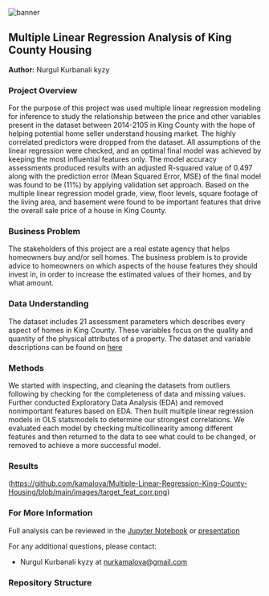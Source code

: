

![banner](https://github.com/kamalova/Multiple-Linear-Regression-King-County-Housing/blob/main/images/banner.jpg)



## Multiple Linear Regression Analysis of King County Housing 
**Author:** Nurgul Kurbanali kyzy

### Project Overview

For the purpose of this project was used multiple linear regression modeling for inference to study the relationship between the price and other variables present in the dataset between 2014-2105 in King County with the hope of helping potential home seller understand housing market. The highly correlated predictors were dropped from the dataset. All assumptions of the linear regression were checked, and an optimal final model was achieved by keeping the most influential features only. The model accuracy assessments produced results with an adjusted R-squared value of 0.497 along with the prediction error (Mean Squared Error, MSE) of the final model was found to be (11%) by applying validation set approach. Based on the multiple linear regression model grade, view, floor levels, square footage of the living area, and basement were found to be important features that drive the overall sale price of a house in King County.

### Business Problem

The stakeholders of this project are a real estate agency that helps homeowners buy and/or sell homes. The business problem is to provide advice to homeowners on which aspects of the house features they should invest in, in order to increase the estimated values of their homes, and by what amount.

### Data Understanding

The dataset includes 21 assessment parameters which describes every aspect of homes in King County. These variables focus on the quality and quantity of the physical attributes of a property. The dataset and variable descriptions can be found on [here](https://github.com/kamalova/Multiple-Linear-Regression-King-County-Housing/blob/main/data/column_names.md)

### Methods

We started with inspecting, and cleaning the datasets from outliers following by checking for the completeness of data and missing values. Further conducted Exploratory Data Analysis (EDA) and  removed nonimportant features based on EDA. Then built multiple linear regression models in OLS statsmodels to determine our strongest correlations. We evaluated each model  by checking multicollinearity among different features and then returned to the data to see what could to be changed, or removed to achieve a more successful model. 


### Results
(https://github.com/kamalova/Multiple-Linear-Regression-King-County-Housing/blob/main/images/target_feat_corr.png)
### For More Information
Full analysis can be reviewed in the [Jupyter Notebook](https://github.com/kamalova/Multiple-Linear-Regression-King-County-Housing/blob/main/notebook.ipynb) or   [presentation]() <p> 
For any additional questions, please contact:<p>
 - Nurgul Kurbanali kyzy at nurkamalova@gmail.com
  
 ### Repository Structure
  







